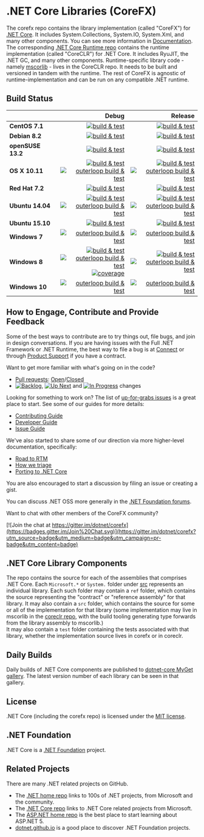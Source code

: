 # .NET Core Libraries (CoreFX)

The corefx repo contains the library implementation (called "CoreFX") for [.NET Core](http://github.com/dotnet/core). It includes System.Collections, System.IO, System.Xml, and many other components. You can see more information in [Documentation](Documentation/README.md). The corresponding [.NET Core Runtime repo](https://github.com/dotnet/coreclr) contains the runtime implementation (called "CoreCLR") for .NET Core. It includes RyuJIT, the .NET GC, and many other components. Runtime-specific library code - namely [mscorlib][mscorlib] - lives in the CoreCLR repo. It needs to be built and versioned in tandem with the runtime. The rest of CoreFX is agnostic of runtime-implementation and can be run on any compatible .NET runtime.

[mscorlib]: https://github.com/dotnet/coreclr/tree/master/src/mscorlib

## Build Status

|   | Debug | Release |
|---|------:|--------:|
|**CentOS 7.1**|[![build & test](https://img.shields.io/jenkins/s/http/dotnet-ci.cloudapp.net/job/dotnet_corefx/centos7.1_debug.svg?label=build+%26+test)](http://dotnet-ci.cloudapp.net/job/dotnet_corefx/job/centos7.1_debug)|[![build & test](https://img.shields.io/jenkins/s/http/dotnet-ci.cloudapp.net/job/dotnet_corefx/centos7.1_release.svg?label=build+%26+test)](http://dotnet-ci.cloudapp.net/job/dotnet_corefx/job/centos7.1_release)|
|**Debian 8.2**|[![build & test](https://img.shields.io/jenkins/s/http/dotnet-ci.cloudapp.net/job/dotnet_corefx/debian8.2_debug.svg?label=build+%26+test)](http://dotnet-ci.cloudapp.net/job/dotnet_corefx/job/debian8.2_debug)|[![build & test](https://img.shields.io/jenkins/s/http/dotnet-ci.cloudapp.net/job/dotnet_corefx/debian8.2_release.svg?label=build+%26+test)](http://dotnet-ci.cloudapp.net/job/dotnet_corefx/job/debian8.2_release)|
|**openSUSE 13.2**|[![build & test](https://img.shields.io/jenkins/s/http/dotnet-ci.cloudapp.net/job/dotnet_corefx/opensuse13.2_debug.svg?label=build+%26+test)](http://dotnet-ci.cloudapp.net/job/dotnet_corefx/job/opensuse13.2_debug)|[![build & test](https://img.shields.io/jenkins/s/http/dotnet-ci.cloudapp.net/job/dotnet_corefx/opensuse13.2_release.svg?label=build+%26+test)](http://dotnet-ci.cloudapp.net/job/dotnet_corefx/job/opensuse13.2_release)|
|**OS X 10.11**|[![build & test](https://img.shields.io/jenkins/s/http/dotnet-ci.cloudapp.net/job/dotnet_corefx/osx_debug.svg?label=build+%26+test)](http://dotnet-ci.cloudapp.net/job/dotnet_corefx/job/osx_debug)<br/>[![outerloop build & test](https://img.shields.io/jenkins/s/http/dotnet-ci.cloudapp.net/job/dotnet_corefx/outerloop_osx_debug.svg?label=outerloop+build+%26+test)](http://dotnet-ci.cloudapp.net/job/dotnet_corefx/job/outerloop_osx_debug/)|[![build & test](https://img.shields.io/jenkins/s/http/dotnet-ci.cloudapp.net/job/dotnet_corefx/osx_release.svg?label=build+%26+test)](http://dotnet-ci.cloudapp.net/job/dotnet_corefx/job/osx_release)<br/>[![outerloop build & test](https://img.shields.io/jenkins/s/http/dotnet-ci.cloudapp.net/job/dotnet_corefx/outerloop_osx_release.svg?label=outerloop+build+%26+test)](http://dotnet-ci.cloudapp.net/job/dotnet_corefx/job/outerloop_osx_release/)|
|**Red Hat 7.2**|[![build & test](https://img.shields.io/jenkins/s/http/dotnet-ci.cloudapp.net/job/dotnet_corefx/rhel7.2_debug.svg?label=build+%26+test)](http://dotnet-ci.cloudapp.net/job/dotnet_corefx/job/rhel7.2_debug)|[![build & test](https://img.shields.io/jenkins/s/http/dotnet-ci.cloudapp.net/job/dotnet_corefx/rhel7.2_release.svg?label=build+%26+test)](http://dotnet-ci.cloudapp.net/job/dotnet_corefx/job/rhel7.2_release)|
|**Ubuntu 14.04**|[![build & test](https://img.shields.io/jenkins/s/http/dotnet-ci.cloudapp.net/job/dotnet_corefx/ubuntu_debug.svg?label=build+%26+test)](http://dotnet-ci.cloudapp.net/job/dotnet_corefx/job/ubuntu_debug)<br/>[![outerloop build & test](https://img.shields.io/jenkins/s/http/dotnet-ci.cloudapp.net/job/dotnet_corefx/outerloop_ubuntu14.04_debug.svg?label=outerloop+build+%26+test)](http://dotnet-ci.cloudapp.net/job/dotnet_corefx/job/outerloop_ubuntu14.04_debug/)|[![build & test](https://img.shields.io/jenkins/s/http/dotnet-ci.cloudapp.net/job/dotnet_corefx/ubuntu_release.svg?label=build+%26+test)](http://dotnet-ci.cloudapp.net/job/dotnet_corefx/job/ubuntu_release)<br/>[![outerloop build & test](https://img.shields.io/jenkins/s/http/dotnet-ci.cloudapp.net/job/dotnet_corefx/outerloop_ubuntu14.04_release.svg?label=outerloop+build+%26+test)](http://dotnet-ci.cloudapp.net/job/dotnet_corefx/job/outerloop_ubuntu14.04_release/)|
|**Ubuntu 15.10**|[![build & test](https://img.shields.io/jenkins/s/http/dotnet-ci.cloudapp.net/job/dotnet_corefx/ubuntu15.10_debug.svg?label=build+%26+test)](http://dotnet-ci.cloudapp.net/job/dotnet_corefx/job/ubuntu15.10_debug)|[![build & test](https://img.shields.io/jenkins/s/http/dotnet-ci.cloudapp.net/job/dotnet_corefx/ubuntu15.10_release.svg?label=build+%26+test)](http://dotnet-ci.cloudapp.net/job/dotnet_corefx/job/ubuntu15.10_release)|
|**Windows 7**|[![outerloop build & test](https://img.shields.io/jenkins/s/http/dotnet-ci.cloudapp.net/job/dotnet_corefx/outerloop_win7_debug.svg?label=outerloop+build+%26+test)](http://dotnet-ci.cloudapp.net/job/dotnet_corefx/job/outerloop_win7_debug)|[![outerloop build & test](https://img.shields.io/jenkins/s/http/dotnet-ci.cloudapp.net/job/dotnet_corefx/outerloop_win7_release.svg?label=outerloop+build+%26+test)](http://dotnet-ci.cloudapp.net/job/dotnet_corefx/job/outerloop_win7_release)|
|**Windows 8**|[![build & test](https://img.shields.io/jenkins/s/http/dotnet-ci.cloudapp.net/job/dotnet_corefx/windows_nt_debug.svg?label=build+%26+test)](http://dotnet-ci.cloudapp.net/job/dotnet_corefx/job/windows_nt_debug)<br/>[![outerloop build & test](https://img.shields.io/jenkins/s/http/dotnet-ci.cloudapp.net/job/dotnet_corefx/outerloop_windows_nt_debug.svg?label=outerloop+build+%26+test)](http://dotnet-ci.cloudapp.net/job/dotnet_corefx/job/outerloop_windows_nt_debug)<br/>[![coverage](https://img.shields.io/jenkins/s/http/dotnet-ci.cloudapp.net/job/dotnet_corefx/code_coverage_windows.svg?label=coverage)](http://dotnet-ci.cloudapp.net/job/dotnet_corefx/job/code_coverage_windows/Code_Coverage_Report)|[![build & test](https://img.shields.io/jenkins/s/http/dotnet-ci.cloudapp.net/job/dotnet_corefx/windows_nt_release.svg?label=build+%26+test)](http://dotnet-ci.cloudapp.net/job/dotnet_corefx/job/windows_nt_release)<br/>[![outerloop build & test](https://img.shields.io/jenkins/s/http/dotnet-ci.cloudapp.net/job/dotnet_corefx/outerloop_windows_nt_release.svg?label=outerloop+build+%26+test)](http://dotnet-ci.cloudapp.net/job/dotnet_corefx/job/outerloop_windows_nt_release)|
|**Windows 10**|[![outerloop build & test](https://img.shields.io/jenkins/s/http/dotnet-ci.cloudapp.net/job/dotnet_corefx/outerloop_win10_debug.svg?label=outerloop+build+%26+test)](http://dotnet-ci.cloudapp.net/job/dotnet_corefx/job/outerloop_win10_debug)|[![outerloop build & test](https://img.shields.io/jenkins/s/http/dotnet-ci.cloudapp.net/job/dotnet_corefx/outerloop_win10_release.svg?label=outerloop+build+%26+test)](http://dotnet-ci.cloudapp.net/job/dotnet_corefx/job/outerloop_win10_release)|


## How to Engage, Contribute and Provide Feedback

Some of the best ways to contribute are to try things out, file bugs, and join in design conversations. If you are having issues with the Full .NET Framework or .NET Runtime, the best way to file a bug is at [Connect](http://connect.microsoft.com/VisualStudio) or through [Product Support](https://support.microsoft.com/en-us/contactus?ws=support) if you have a contract.

Want to get more familiar with what's going on in the code?
* [Pull requests](https://github.com/dotnet/corefx/pulls): [Open](https://github.com/dotnet/corefx/pulls?q=is%3Aopen+is%3Apr)/[Closed](https://github.com/dotnet/corefx/pulls?q=is%3Apr+is%3Aclosed)
* [![Backlog](https://cloud.githubusercontent.com/assets/1302850/6260412/38987b1e-b793-11e4-9ade-d3fef4c6bf48.png)](https://github.com/dotnet/corefx/issues?q=is%3Aopen+is%3Aissue+label%3A%220+-+Backlog%22), [![Up Next](https://cloud.githubusercontent.com/assets/1302850/6260418/4c2c7a54-b793-11e4-8ce1-a27ff5378d08.png)](https://github.com/dotnet/corefx/issues?q=is%3Aopen+is%3Aissue+label%3A%221+-+Up+Next%22) and [![In Progress](https://cloud.githubusercontent.com/assets/1302850/6260414/41b0fc30-b793-11e4-9d50-d09563cd138a.png)](https://github.com/dotnet/corefx/issues?q=is%3Aopen+is%3Aissue+label%3A%222+-+In+Progress%22) changes

Looking for something to work on? The list of [up-for-grabs issues](https://github.com/dotnet/corefx/labels/up%20for%20grabs) is a great place to start. See some of our guides for more details:

* [Contributing Guide](Documentation/project-docs/contributing.md)
* [Developer Guide](Documentation/project-docs/developer-guide.md)
* [Issue Guide](Documentation/project-docs/issue-guide.md)

We've also started to share some of our direction via more higher-level documentation, specifically:

* [Road to RTM](Documentation/project-docs/rtm.md)
* [How we triage](Documentation/project-docs/triage.md)
* [Porting to .NET Core](Documentation/project-docs/porting.md)

You are also encouraged to start a discussion by filing an issue or creating a
gist.

You can discuss .NET OSS more generally in the [.NET Foundation forums].

Want to chat with other members of the CoreFX community?

[![Join the chat at https://gitter.im/dotnet/corefx](https://badges.gitter.im/Join%20Chat.svg)](https://gitter.im/dotnet/corefx?utm_source=badge&utm_medium=badge&utm_campaign=pr-badge&utm_content=badge)

[.NET Foundation forums]: http://forums.dotnetfoundation.org/

## .NET Core Library Components

The repo contains the source for each of the assemblies that comprises .NET Core.  Each ```Microsoft.*``` or ```System.``` folder under
[src](https://github.com/dotnet/corefx/tree/master/src) represents an individual library.  Each such folder may contain a ```ref``` folder,
which contains the source representing the "contract" or "reference assembly" for that library.  It may also contain a ```src``` folder,
which contains the source for some or all of the implementation for that library (some implementation may live in mscorlib in the 
[coreclr repo](https://github.com/dotnet/coreclr), with the build tooling generating type forwards from the library assembly to mscorlib.)  
It may also contain a ```test``` folder containing the tests associated with that library, whether the implementation source lives in corefx 
or in coreclr.

## Daily Builds

Daily builds of .NET Core components are published to [dotnet-core MyGet gallery](https://www.myget.org/gallery/dotnet-core).
The latest version number of each library can be seen in that gallery.

## License

.NET Core (including the corefx repo) is licensed under the [MIT license](LICENSE).

## .NET Foundation

.NET Core is a [.NET Foundation](http://www.dotnetfoundation.org/projects) project.

## Related Projects
There are many .NET related projects on GitHub.

- The [.NET home repo](https://github.com/Microsoft/dotnet) links to 100s of .NET projects, from Microsoft and the community.
- The [.NET Core repo](https://github.com/dotnet/core) links to .NET Core related projects from Microsoft.
- The [ASP.NET home repo](https://github.com/aspnet/home) is the best place to start learning about ASP.NET 5.
- [dotnet.github.io](http://dotnet.github.io) is a good place to discover .NET Foundation projects.
